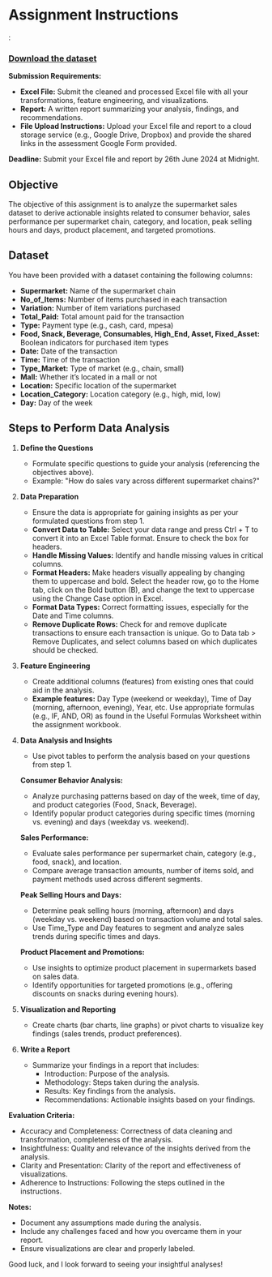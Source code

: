 # Assignment Instructions

: 
### [Download the dataset](advanced_excel_assignment_data/)

**Submission Requirements:**
- **Excel File:** Submit the cleaned and processed Excel file with all your transformations, feature engineering, and visualizations.
- **Report:** A written report summarizing your analysis, findings, and recommendations.
- **File Upload Instructions:** Upload your Excel file and report to a cloud storage service (e.g., Google Drive, Dropbox) and provide the shared links in the assessment Google Form provided.

**Deadline:**
Submit your Excel file and report by 26th June 2024 at Midnight.

## Objective
The objective of this assignment is to analyze the supermarket sales dataset to derive actionable insights related to consumer behavior, sales performance per supermarket chain, category, and location, peak selling hours and days, product placement, and targeted promotions.

## Dataset
You have been provided with a dataset containing the following columns:
- **Supermarket:** Name of the supermarket chain
- **No_of_Items:** Number of items purchased in each transaction
- **Variation:** Number of item variations purchased
- **Total_Paid:** Total amount paid for the transaction
- **Type:** Payment type (e.g., cash, card, mpesa)
- **Food, Snack, Beverage, Consumables, High_End, Asset, Fixed_Asset:** Boolean indicators for purchased item types
- **Date:** Date of the transaction
- **Time:** Time of the transaction
- **Type_Market:** Type of market (e.g., chain, small)
- **Mall:** Whether it’s located in a mall or not
- **Location:** Specific location of the supermarket
- **Location_Category:** Location category (e.g., high, mid, low)
- **Day:** Day of the week

## Steps to Perform Data Analysis
1. **Define the Questions**
   - Formulate specific questions to guide your analysis (referencing the objectives above).
   - Example: "How do sales vary across different supermarket chains?"

2. **Data Preparation**
   - Ensure the data is appropriate for gaining insights as per your formulated questions from step 1.
   - **Convert Data to Table:** Select your data range and press Ctrl + T to convert it into an Excel Table format. Ensure to check the box for headers.
   - **Handle Missing Values:** Identify and handle missing values in critical columns.
   - **Format Headers:** Make headers visually appealing by changing them to uppercase and bold. Select the header row, go to the Home tab, click on the Bold button (B), and change the text to uppercase using the Change Case option in Excel.
   - **Format Data Types:** Correct formatting issues, especially for the Date and Time columns.
   - **Remove Duplicate Rows:** Check for and remove duplicate transactions to ensure each transaction is unique. Go to Data tab > Remove Duplicates, and select columns based on which duplicates should be checked.

3. **Feature Engineering**
   - Create additional columns (features) from existing ones that could aid in the analysis.
   - **Example features:** Day Type (weekend or weekday), Time of Day (morning, afternoon, evening), Year, etc. Use appropriate formulas (e.g., IF, AND, OR) as found in the Useful Formulas Worksheet within the assignment workbook.

4. **Data Analysis and Insights**
   - Use pivot tables to perform the analysis based on your questions from step 1.
   
   **Consumer Behavior Analysis:**
   - Analyze purchasing patterns based on day of the week, time of day, and product categories (Food, Snack, Beverage).
   - Identify popular product categories during specific times (morning vs. evening) and days (weekday vs. weekend).
   
   **Sales Performance:**
   - Evaluate sales performance per supermarket chain, category (e.g., food, snack), and location.
   - Compare average transaction amounts, number of items sold, and payment methods used across different segments.
   
   **Peak Selling Hours and Days:**
   - Determine peak selling hours (morning, afternoon) and days (weekday vs. weekend) based on transaction volume and total sales.
   - Use Time_Type and Day features to segment and analyze sales trends during specific times and days.
   
   **Product Placement and Promotions:**
   - Use insights to optimize product placement in supermarkets based on sales data.
   - Identify opportunities for targeted promotions (e.g., offering discounts on snacks during evening hours).

5. **Visualization and Reporting**
   - Create charts (bar charts, line graphs) or pivot charts to visualize key findings (sales trends, product preferences).
   
6. **Write a Report**
   - Summarize your findings in a report that includes:
     - Introduction: Purpose of the analysis.
     - Methodology: Steps taken during the analysis.
     - Results: Key findings from the analysis.
     - Recommendations: Actionable insights based on your findings.



**Evaluation Criteria:**
- Accuracy and Completeness: Correctness of data cleaning and transformation, completeness of the analysis.
- Insightfulness: Quality and relevance of the insights derived from the analysis.
- Clarity and Presentation: Clarity of the report and effectiveness of visualizations.
- Adherence to Instructions: Following the steps outlined in the instructions.


**Notes:**
- Document any assumptions made during the analysis.
- Include any challenges faced and how you overcame them in your report.
- Ensure visualizations are clear and properly labeled.

Good luck, and I look forward to seeing your insightful analyses!
